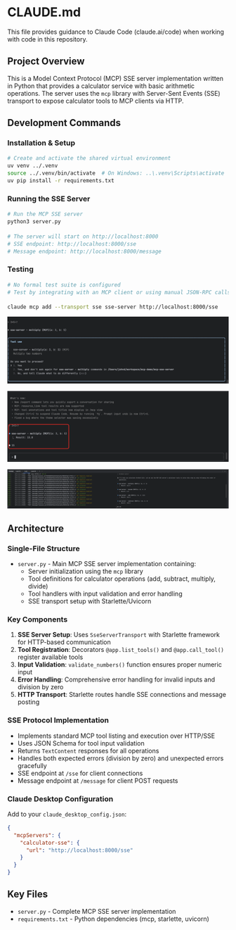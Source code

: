 # CLAUDE.md

This file provides guidance to Claude Code (claude.ai/code) when working with code in this repository.

## Project Overview

This is a Model Context Protocol (MCP) SSE server implementation written in Python that provides a calculator service with basic arithmetic operations. The server uses the `mcp` library with Server-Sent Events (SSE) transport to expose calculator tools to MCP clients via HTTP.

## Development Commands

### Installation & Setup
```bash
# Create and activate the shared virtual environment
uv venv ../.venv
source ../.venv/bin/activate  # On Windows: ..\.venv\Scripts\activate
uv pip install -r requirements.txt
```

### Running the SSE Server
```bash
# Run the MCP SSE server
python3 server.py

# The server will start on http://localhost:8000
# SSE endpoint: http://localhost:8000/sse
# Message endpoint: http://localhost:8000/message
```

### Testing
```bash
# No formal test suite is configured
# Test by integrating with an MCP client or using manual JSON-RPC calls

claude mcp add --transport sse sse-server http://localhost:8000/sse 
```

![img.png](images/img-test-sse-server1.png)

![img.png](images/img-test-sse-server2.png)

![img.png](images/img-test-sse-server4.png)

## Architecture

### Single-File Structure
- `server.py` - Main MCP SSE server implementation containing:
  - Server initialization using the `mcp` library
  - Tool definitions for calculator operations (add, subtract, multiply, divide)
  - Tool handlers with input validation and error handling
  - SSE transport setup with Starlette/Uvicorn

### Key Components

1. **SSE Server Setup**: Uses `SseServerTransport` with Starlette framework for HTTP-based communication
2. **Tool Registration**: Decorators `@app.list_tools()` and `@app.call_tool()` register available tools
3. **Input Validation**: `validate_numbers()` function ensures proper numeric input
4. **Error Handling**: Comprehensive error handling for invalid inputs and division by zero
5. **HTTP Transport**: Starlette routes handle SSE connections and message posting

### SSE Protocol Implementation
- Implements standard MCP tool listing and execution over HTTP/SSE
- Uses JSON Schema for tool input validation
- Returns `TextContent` responses for all operations
- Handles both expected errors (division by zero) and unexpected errors gracefully
- SSE endpoint at `/sse` for client connections
- Message endpoint at `/message` for client POST requests

### Claude Desktop Configuration
Add to your `claude_desktop_config.json`:
```json
{
  "mcpServers": {
    "calculator-sse": {
      "url": "http://localhost:8000/sse"
    }
  }
}
```

## Key Files
- `server.py` - Complete MCP SSE server implementation
- `requirements.txt` - Python dependencies (mcp, starlette, uvicorn)